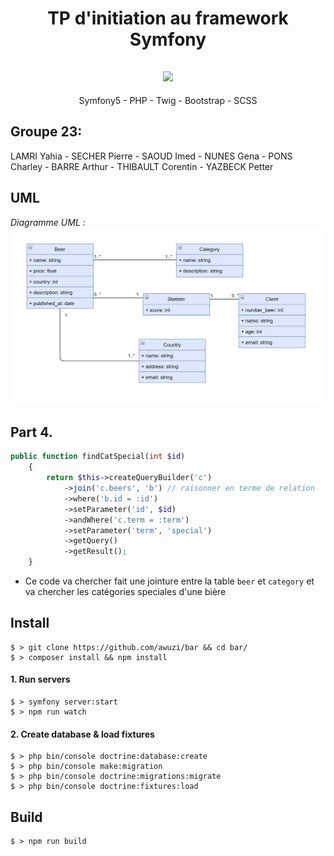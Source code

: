 
<h1 align="center">TP d'initiation au framework Symfony</h1>
<h2 align="center"> <img src="https://travis-ci.com/awuzi/bar.svg?branch=master"></h2>
<p align="center">
 Symfony5 - PHP - Twig - Bootstrap - SCSS
</p>

## Groupe 23:
LAMRI Yahia - SECHER Pierre - SAOUD Imed - NUNES Gena - PONS Charley - BARRE Arthur - THIBAULT Corentin - YAZBECK Petter


## UML
*Diagramme UML :*
![](/schema.png "Diagramme UML")

## Part 4.
```php
public function findCatSpecial(int $id)
    {
        return $this->createQueryBuilder('c')
            ->join('c.beers', 'b') // raisonner en terme de relation
            ->where('b.id = :id')
            ->setParameter('id', $id)
            ->andWhere('c.term = :term')
            ->setParameter('term', 'special')
            ->getQuery()
            ->getResult();
    }
```
- Ce code va chercher fait une jointure entre la table `beer` et `category` et va chercher les catégories speciales d'une bière 

## Install 
```
$ > git clone https://github.com/awuzi/bar && cd bar/
$ > composer install && npm install
```
#### 1. Run servers
```
$ > symfony server:start
$ > npm run watch
```

#### 2. Create database & load fixtures
```
$ > php bin/console doctrine:database:create
$ > php bin/console make:migration
$ > php bin/console doctrine:migrations:migrate
$ > php bin/console doctrine:fixtures:load
```

## Build
```
$ > npm run build
```



